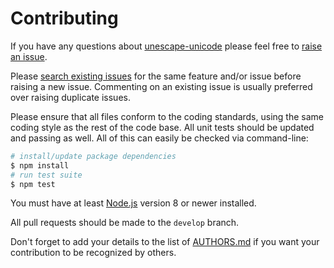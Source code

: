 # Contributing

If you have any questions about [unescape-unicode](https://github.com/NotNinja/unescape-unicode) please feel free to
[raise an issue](https://github.com/NotNinja/unescape-unicode/issues/new).

Please [search existing issues](https://github.com/NotNinja/unescape-unicode/issues) for the same feature and/or issue
before raising a new issue. Commenting on an existing issue is usually preferred over raising duplicate issues.

Please ensure that all files conform to the coding standards, using the same coding style as the rest of the code base.
All unit tests should be updated and passing as well. All of this can easily be checked via command-line:

``` bash
# install/update package dependencies
$ npm install
# run test suite
$ npm test
```

You must have at least [Node.js](https://nodejs.org) version 8 or newer installed.

All pull requests should be made to the `develop` branch.

Don't forget to add your details to the list of
[AUTHORS.md](https://github.com/NotNinja/unescape-unicode/blob/master/AUTHORS.md) if you want your contribution to be
recognized by others.
